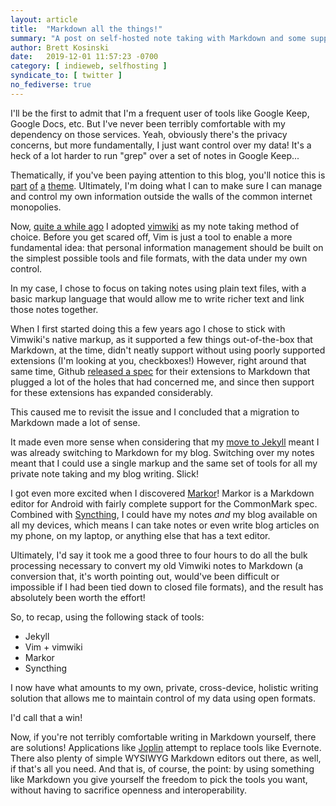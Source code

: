 ```yaml
---
layout: article
title:  "Markdown all the things!"
summary: "A post on self-hosted note taking with Markdown and some supporting tools."
author: Brett Kosinski
date:   2019-12-01 11:57:23 -0700
category: [ indieweb, selfhosting ]
syndicate_to: [ twitter ]
no_fediverse: true
---
```


I'll be the first to admit that I'm a frequent user of tools like Google Keep, Google Docs, etc.  But I've never been terribly comfortable with my dependency on those services.  Yeah, obviously there's the privacy concerns, but more fundamentally, I just want control over my data!  It's a heck of a lot harder to run "grep" over a set of notes in Google Keep...

Thematically, if you've been paying attention to this blog, you'll notice this is [part](2019-10-05-hello-tt-rss.md) [of](2019-10-10-experiments-in-automation.md) [a](2019-06-23-homegrown-backups-redux.md) [theme](2019-11-18-dangers-of-silos.md).  Ultimately, I'm doing what I can to make sure I can manage and control my own information outside the walls of the common internet monopolies.

Now, [quite a while ago](2017-10-28-journalling-with-vim.md) I adopted [vimwiki](https://github.com/vimwiki/vimwiki) as my note taking method of choice.  Before you get scared off, Vim is just a tool to enable a more fundamental idea: that personal information management should be built on the simplest possible tools and file formats, with the data under my own control.

In my case, I chose to focus on taking notes using plain text files, with a basic markup language that would allow me to write richer text and link those notes together.

When I first started doing this a few years ago I chose to stick with Vimwiki's native markup, as it supported a few things out-of-the-box that Markdown, at the time, didn't neatly support without using poorly supported extensions (I'm looking at you, checkboxes!)  However, right around that same time, Github [released a spec](https://github.blog/2017-03-14-a-formal-spec-for-github-markdown/) for their extensions to Markdown that plugged a lot of the holes that had concerned me, and since then support for these extensions has expanded considerably.

This caused me to revisit the issue and I concluded that a migration to Markdown made a lot of sense.

<!-- more -->

It made even more sense when considering that my [move to Jekyll](2019-11-11-moving-to-jekyll.md) meant I was already switching to Markdown for my blog.  Switching over my notes meant that I could use a single markup and the same set of tools for all my private note taking and my blog writing.  Slick!

I got even more excited when I discovered [Markor](https://github.com/gsantner/markor)!  Markor is a Markdown editor for Android with fairly complete support for the CommonMark spec.  Combined with [Syncthing](https://syncthing.net/), I could have my notes *and* my blog available on all my devices, which means I can take notes or even write blog articles on my phone, on my laptop, or anything else that has a text editor.

Ultimately, I'd say it took me a good three to four hours to do all the bulk processing necessary to convert my old Vimwiki notes to Markdown (a conversion that, it's worth pointing out, would've been difficult or impossible if I had been tied down to closed file formats), and the result has absolutely been worth the effort!

So, to recap, using the following stack of tools:

* Jekyll
* Vim + vimwiki
* Markor
* Syncthing

I now have what amounts to my own, private, cross-device, holistic writing solution that allows me to maintain control of my data using open formats.

I'd call that a win!

Now, if you're not terribly comfortable writing in Markdown yourself, there are solutions!  Applications like [Joplin](https://joplinapp.org/) attempt to replace tools like Evernote.  There also plenty of simple WYSIWYG Markdown editors out there, as well, if that's all you need.  And that is, of course, the point: by using something like Markdown you give yourself the freedom to pick the tools you want, without having to sacrifice openness and interoperability.
